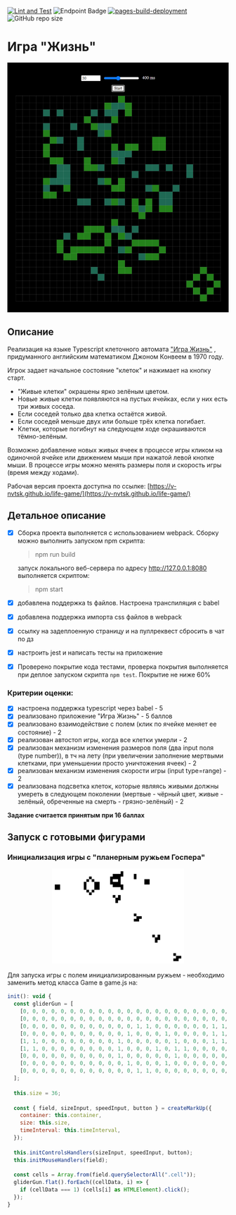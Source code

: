 [![Lint and Test](https://github.com/v-nvtsk/otus-jsbasic-dz24-life/actions/workflows/lint-test.yaml/badge.svg)](https://github.com/v-nvtsk/otus-jsbasic-dz24-life/actions/workflows/lint-test.yaml) ![Endpoint Badge](https://img.shields.io/endpoint?url=https%3A%2F%2Fgist.githubusercontent.com%2Fv-nvtsk%2Ff9b687636482339cabd6a8c4b369f3eb%2Fraw%2F6d10b8af87097de7c5f9c876931dd8beba01f3c1%2Fotus-jsbasic-dz24-life-junit-tests.json) [![pages-build-deployment](https://github.com/v-nvtsk/otus-jsbasic-dz24-life/actions/workflows/pages/pages-build-deployment/badge.svg?branch=gh-pages)](https://github.com/v-nvtsk/otus-jsbasic-dz24-life/actions/workflows/pages/pages-build-deployment) ![GitHub repo size](https://img.shields.io/github/repo-size/v-nvtsk/otus-jsbasic-dz24-life)

# Игра "Жизнь"

<center> <img src="./docs/app-img.png" width="600" /> </center>

## Описание

Реализация на языке Typescript клеточного автомата ["Игра Жизнь"](https://ru.wikipedia.org/wiki/Игра_«Жизнь») , придуманного английским математиком Джоном Конвеем в 1970 году.

Игрок задает начальное состояние "клеток" и нажимает на кнопку старт.

- "Живые клетки" окрашены ярко зелёным цветом.
- Новые живые клетки появляются на пустых ячейках, если у них есть три живых соседа.
- Если соседей только два клетка остаётся живой.
- Если соседей меньше двух или больше трёх клетка погибает.
- Клетки, которые погибнут на следующем ходе окрашиваются тёмно-зелёным.

Возможно добавление новых живых ячеек в процессе игры кликом на одиночной ячейке или движением мыши при нажатой левой кнопке мыши.
В процессе игры можно менять размеры поля и скорость игры (время между ходами).

Рабочая версия проекта доступна по ссылке: [https://v-nvtsk.github.io/life-game/](https://v-nvtsk.github.io/life-game/)

## Детальное описание

- [x] Сборка проекта выполняется с использованием webpack. Сборку можно выполнить запуском npm скрипта:

  > npm run build

  запуск локального веб-сервера по адресу http://127.0.0.1:8080 выполняется скриптом:

  > npm start

- [x] добавлена поддержка ts файлов. Настроена транспиляция с babel
- [x] добавлена поддержка импорта css файлов в webpack
- [x] ссылку на задеплоенную страницу и на пуллреквест сбросить в чат по дз
- [x] настроить jest и написать тесты на приложение

- [x] Проверено покрытие кода тестами, проверка покрытия выполняется при деплое запуском скрипта `npm test`. Покрытие не ниже 60%

### Критерии оценки:

- [x] настроена поддержка typescript через babel - 5
- [x] реализовано приложение "Игра Жизнь" - 5 баллов
- [x] реализовано взаимодействие с полем (клик по ячейке меняет ее состояние) - 2
- [x] реализован автостоп игры, когда все клетки умерли - 2
- [x] реализован механизм изменения размеров поля (два input поля (type number)), в тч на лету (при увеличении заполнение мертвыми клетками, при уменьшении просто уничтожения ячеек) - 2
- [x] реализован механизм изменения скорости игры (input type=range) - 2
- [x] реализована подсветка клеток, которые являясь живыми должны умереть в следующем поколении (мертвые - чёрный цвет, живые - зелёный, обреченные на смерть - грязно-зелёный) - 2

**Задание считается принятым при 16 баллах**

## Запуск с готовыми фигурами

### Инициализация игры с "планерным ружьем Госпера"

<center> <img src="./docs/Gospers_glider_gun.gif" width="300" /> </center>

Для запуска игры с полем инициализированным ружьем - необходимо заменить метод класса Game в game.js на:

```js
init(): void {
  const gliderGun = [
    [0, 0, 0, 0, 0, 0, 0, 0, 0, 0, 0, 0, 0, 0, 0, 0, 0, 0, 0, 0, 0, 0, 0, 0, 1, 0, 0, 0, 0, 0, 0, 0, 0, 0, 0, 0],
    [0, 0, 0, 0, 0, 0, 0, 0, 0, 0, 0, 0, 0, 0, 0, 0, 0, 0, 0, 0, 0, 0, 1, 0, 1, 0, 0, 0, 0, 0, 0, 0, 0, 0, 0, 0],
    [0, 0, 0, 0, 0, 0, 0, 0, 0, 0, 0, 0, 1, 1, 0, 0, 0, 0, 0, 0, 1, 1, 0, 0, 0, 0, 0, 0, 0, 0, 0, 0, 0, 0, 1, 1],
    [0, 0, 0, 0, 0, 0, 0, 0, 0, 0, 0, 1, 0, 0, 0, 1, 0, 0, 0, 0, 1, 1, 0, 0, 0, 0, 0, 0, 0, 0, 0, 0, 0, 0, 1, 1],
    [1, 1, 0, 0, 0, 0, 0, 0, 0, 0, 1, 0, 0, 0, 0, 0, 1, 0, 0, 0, 1, 1, 0, 0, 0, 0, 0, 0, 0, 0, 0, 0, 0, 0, 0, 0],
    [1, 1, 0, 0, 0, 0, 0, 0, 0, 0, 1, 0, 0, 0, 1, 0, 1, 1, 0, 0, 0, 0, 1, 0, 1, 0, 0, 0, 0, 0, 0, 0, 0, 0, 0, 0],
    [0, 0, 0, 0, 0, 0, 0, 0, 0, 0, 1, 0, 0, 0, 0, 0, 1, 0, 0, 0, 0, 0, 0, 0, 1, 0, 0, 0, 0, 0, 0, 0, 0, 0, 0, 0],
    [0, 0, 0, 0, 0, 0, 0, 0, 0, 0, 0, 1, 0, 0, 0, 1, 0, 0, 0, 0, 0, 0, 0, 0, 0, 0, 0, 0, 0, 0, 0, 0, 0, 0, 0, 0],
    [0, 0, 0, 0, 0, 0, 0, 0, 0, 0, 0, 0, 1, 1, 0, 0, 0, 0, 0, 0, 0, 0, 0, 0, 0, 0, 0, 0, 0, 0, 0, 0, 0, 0, 0, 0],
  ];

  this.size = 36;

  const { field, sizeInput, speedInput, button } = createMarkUp({
    container: this.container,
    size: this.size,
    timeInterval: this.timeInterval,
  });

  this.initControlsHandlers(sizeInput, speedInput, button);
  this.initMouseHandlers(field);

  const cells = Array.from(field.querySelectorAll(".cell"));
  gliderGun.flat().forEach((cellData, i) => {
    if (cellData === 1) (cells[i] as HTMLElement).click();
  });
}
```
